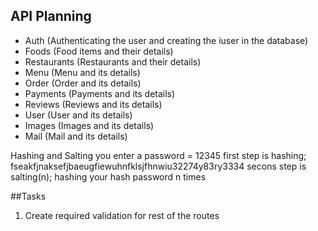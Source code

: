 ## API Planning

- Auth (Authenticating the user and creating the iuser in the database)
- Foods (Food items and their details)
- Restaurants (Restaurants and their details)
- Menu (Menu and its details)
- Order (Order and its details)
- Payments (Payments and its details)
- Reviews (Reviews and its details)
- User (User and its details)
- Images (Images and its details)
- Mail (Mail and its details)

Hashing and Salting
you enter a password = 12345
first step is hashing; fseakfjnaksefjbaeugfiewuhnfklsjfhnwiu32274y83ry3334
secons step is salting(n); hashing your hash password n times

##Tasks
1. Create required validation for rest of the routes
